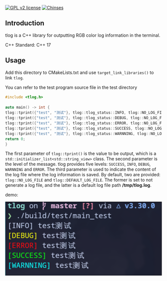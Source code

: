 [![GPL v2 license](https://img.shields.io/badge/license-GPL_2-blue.svg)](https://raw.githubusercontent.com/suoyuan666/tlog/master/LICENSE)
[![Chinses](https://wangchujiang.com/sb/lang/chinese.svg)](README_ZH_CN.md)

## Introduction

tlog is a C++ library for outputting RGB color log information in the terminal.

C++ Standard: C++ 17

## Usage

Add this directory to CMakeLists.txt and use `target_link_libraries()` to link `tlog`.

You can refer to the test program source file in the test directory

```cpp
#include <tlog.h>

auto main() -> int {
tlog::tprint({"test", "测试"}, tlog::tlog_status::INFO, tlog::NO_LOG_FILE);
tlog::tprint({"test", "测试"}, tlog::tlog_status::DEBUG, tlog::NO_LOG_FILE);
tlog::tprint({"test", "测试"}, tlog::tlog_status::ERROR, tlog::NO_LOG_FILE);
tlog::tprint({"test", "测试"}, tlog::tlog_status::SUCCESS, tlog::NO_LOG_FILE);
tlog::tprint({"test", "测试"}, tlog::tlog_status::WARNNING, tlog::NO_LOG_FILE);
return 0;
}
```

The first parameter of `tlog::tprint()` is the value to be output, which is a `std::initializer_list<std::string_view>` class. The second parameter is the level of the message. tlog provides five levels: `SUCCESS`, `INFO`, `DEBUG`, `WARNNING` and `ERROR`. The third parameter is used to indicate the content of the log file where the log information is saved. By default, two are provided: `tlog::NO_LOG_FILE` and `tlog::DEFAULT_LOG_FILE`. The former is set to not generate a log file, and the latter is a default log file path **/tmp/tlog.log**.

demo:

![tprint demo](assets/img/tlog_tprint_demo.png)
